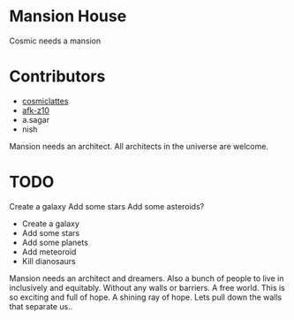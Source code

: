 # Mansion House

Cosmic needs a mansion

# Contributors
- [cosmiclattes](https://github.com/cosmiclattes)
- [afk-z10](https://github.com/afk-z10)
- a.sagar
- nish

Mansion needs an architect. All architects in the universe are welcome.  

# TODO
Create a galaxy
Add some stars
Add some asteroids?
- Create a galaxy
- Add some stars
- Add some planets
- Add meteoroid
- Kill dianosaurs

Mansion needs an architect and dreamers. Also a bunch of people to live in inclusively and equitably. Without any walls or barriers. A free world. This is so exciting and full of hope. A shining ray of hope. Lets pull down the walls that separate us..

